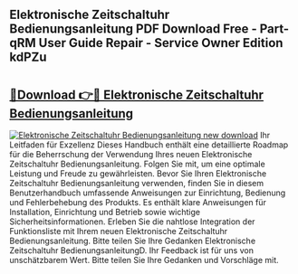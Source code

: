 ## Elektronische Zeitschaltuhr Bedienungsanleitung PDF Download Free - Part-qRM User Guide Repair - Service Owner Edition kdPZu

# <h2><a href="http://df61vb.blite.top/?on=Elektronische+Zeitschaltuhr+Bedienungsanleitung">🔗Download 👉🔴 Elektronische Zeitschaltuhr Bedienungsanleitung</a></h2>

[![Elektronische Zeitschaltuhr Bedienungsanleitung new download](https://i.imgur.com/lujVjoI.png)](http://df61vb.blite.top/?on=Elektronische+Zeitschaltuhr+Bedienungsanleitung)
Ihr Leitfaden für Exzellenz Dieses Handbuch enthält eine detaillierte Roadmap für die Beherrschung der Verwendung Ihres neuen Elektronische Zeitschaltuhr Bedienungsanleitung. Folgen Sie mit, um eine optimale Leistung und Freude zu gewährleisten. Bevor Sie Ihren Elektronische Zeitschaltuhr Bedienungsanleitung verwenden, finden Sie in diesem Benutzerhandbuch umfassende Anweisungen zur Einrichtung, Bedienung und Fehlerbehebung des Produkts. Es enthält klare Anweisungen für Installation, Einrichtung und Betrieb sowie wichtige Sicherheitsinformationen. Erleben Sie die nahtlose Integration der Funktionsliste mit Ihrem neuen Elektronische Zeitschaltuhr Bedienungsanleitung. Bitte teilen Sie Ihre Gedanken Elektronische Zeitschaltuhr BedienungsanleitungD. Ihr Feedback ist für uns von unschätzbarem Wert. Bitte teilen Sie Ihre Gedanken und Vorschläge mit.
